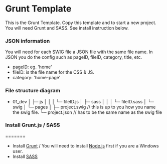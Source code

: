 Grunt Template
==============

This is the Grunt Template. Copy this template and to start a new project.
You will need Grunt and SASS. See install instruction below.


### JSON information

You will need for each SWIG file a JSON file with the same file name.
In JSON you do the config such as pageID, fileID, category, title, etc.

* pageID: eg. 'home'
* fileID: is the file name for the CSS & JS.
* category: 'home-page'


### File structure diagram

- 01_dev
 │
 ├─ js
 │   │
 │   └─ fileID.js
 │
 ├─ sass
 │   │
 │   └─ fileID.sass
 │
 └─ swig
     │
     └─ pages
         │
         ├─ project.swig // this is up to you how you name the swig file.
         └─ project.json // has to be the same name as the swig file


### Install Grunt.js / SASS
=======

* Install [Grunt](http://gruntjs.com/) / You will need to install [Node.js](http://nodejs.org/) first if you are a Windows user.
* Install [SASS](http://sass-lang.com/)